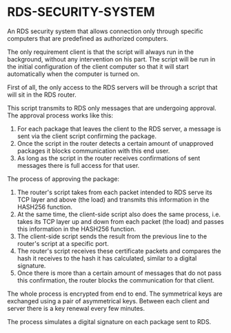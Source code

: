 # RDS-SECURITY-SYSTEM
An RDS security system that allows connection only through specific computers that are predefined as authorized computers.

The only requirement client is that the script will always run in the background, without any intervention on his part.
The script will be run in the initial configuration of the client computer so that it will start automatically when the computer is turned on.

First of all, the only access to the RDS servers will be through a script that will sit in the RDS router.

This script transmits to RDS only messages that are undergoing approval.
The approval process works like this:
1. For each package that leaves the client to the RDS server, a message is sent via the client script confirming the package.
2. Once the script in the router detects a certain amount of unapproved packages it blocks communication with this end user.
3. As long as the script in the router receives confirmations of sent messages there is full access for that user.

The process of approving the package:
1. The router's script takes from each packet intended to RDS serve its TCP layer and above (the load) and transmits this information in the HASH256 function.
2. At the same time, the client-side script also does the same process, i.e. takes its TCP layer up and down from each packet (the load) and passes this information in the HASH256 function.
3. The client-side script sends the result from the previous line to the router's script at a specific port.
4. The router's script receives these certificate packets and compares the hash it receives to the hash it has calculated, similar to a digital signature.
5. Once there is more than a certain amount of messages that do not pass this confirmation, the router blocks the communication for that client.

The whole process is encrypted from end to end.
The symmetrical keys are exchanged using a pair of asymmetrical keys.
Between each client and server there is a key renewal every few minutes.

The process simulates a digital signature on each package sent to RDS.
